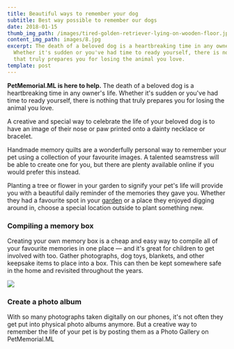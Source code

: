 ```yaml
---
title: Beautiful ways to remember your dog
subtitle: Best way possible to remember our dogs
date: 2018-01-15
thumb_img_path: /images/tired-golden-retriever-lying-on-wooden-floor.jpg
content_img_path: images/8.jpg
excerpt: The death of a beloved dog is a heartbreaking time in any owner's life.
  Whether it's sudden or you've had time to ready yourself, there is nothing
  that truly prepares you for losing the animal you love.
template: post
---
```

**PetMemorial.ML is here to help.** The death of a beloved dog is a heartbreaking time in any owner's life. Whether it's sudden or you've had time to ready yourself, there is nothing that truly prepares you for losing the animal you love.

A creative and special way to celebrate the life of your beloved dog is to have an image of their nose or paw printed onto a dainty necklace or bracelet.

Handmade memory quilts are a wonderfully personal way to remember your pet using a collection of your favourite images. A talented seamstress will be able to create one for you, but there are plenty available online if you would prefer this instead.

Planting a tree or flower in your garden to signify your pet's life will provide you with a beautiful daily reminder of the memories they gave you. Whether they had a favourite spot in your [garden](https://www.countryliving.com/uk/homes-interiors/gardens/a26389116/small-garden-design-ideas-gardeners-world-joe-swift/) or a place they enjoyed digging around in, choose a special location outside to plant something new.

### Compiling a memory box

Creating your own memory box is a cheap and easy way to compile all of your favourite memories in one place — and it's great for children to get involved with too. Gather photographs, dog toys, blankets, and other keepsake items to place into a box. This can then be kept somewhere safe in the home and revisited throughout the years.

![](/images/dog-memory-box.jpg)

### Create a photo album

With so many photographs taken digitally on our phones, it's not often they get put into physical photo albums anymore. But a creative way to remember the life of your pet is by posting them as a Photo Gallery on PetMemorial.ML